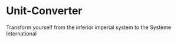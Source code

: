 # Unit-Converter
 Transform yourself from the inferior imperial system to the Système International
